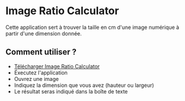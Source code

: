 # Image Ratio Calculator
 
Cette application sert à trouver la taille en cm d'une image numérique à partir d'une dimension donnée.

## Comment utiliser ?

- [Télécharger Image Ratio Calculator](https://github.com/Romathom/Image-Ratio-Calculator/blob/main/dist/ImageRatioCalculator.exe)
- Éxecutez l'application
- Ouvrez une image
- Indiquez la dimension que vous avez (hauteur ou largeur)
- Le résultat seras indiqué dans la boîte de texte
